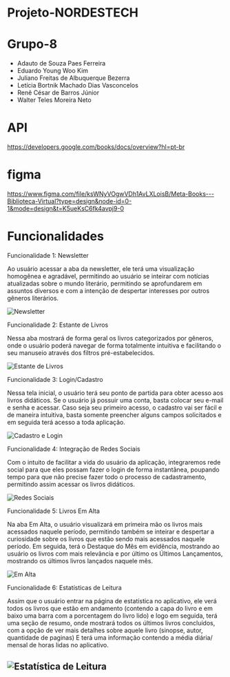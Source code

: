 # Projeto-NORDESTECH

# Grupo-8
- Adauto de Souza Paes Ferreira
- Eduardo Young Woo Kim
- Juliano Freitas de Albuquerque Bezerra
- Letícia Bortnik Machado Dias Vasconcelos
- Renê César de Barros Júnior
- Walter Teles Moreira Neto

# API
https://developers.google.com/books/docs/overview?hl=pt-br

# figma
https://www.figma.com/file/ksWNyVOgwVDh1AvLXLoisB/Meta-Books---Biblioteca-Virtual?type=design&node-id=0-1&mode=design&t=K5ueKsC6fk4avpj9-0

#  Funcionalidades
Funcionalidade 1: Newsletter

Ao usuário acessar a aba da newsletter, ele terá uma visualização homogênea e agradável, permitindo ao usuário se inteirar com notícias atualizadas sobre o mundo literário, permitindo se aprofundarem em assuntos diversos e com a intenção de despertar interesses por outros gêneros literários.

![Newsletter](/imgs/Screenshot_6.png)

Funcionalidade 2: Estante de Livros

Nessa aba mostrará de forma geral os livros categorizados por gêneros, onde o usuário poderá navegar de forma totalmente intuitiva e facilitando o seu manuseio através dos filtros pré-estabelecidos.

![Estante de Livros](/imgs/estante.png)

Funcionalidade 3: Login/Cadastro

Nessa tela inicial, o usuário terá seu ponto de partida para obter acesso aos livros didáticos. Se o usuário já possuir uma conta, basta colocar seu e-mail e senha e acessar. Caso seja seu primeiro acesso, o cadastro vai ser fácil e de maneira intuitiva, basta somente preencher alguns campos solicitados e em seguida terá acesso a toda aplicação.

![Cadastro e Login](/imgs/Cadastroelogin.png)

Funcionalidade 4: Integração de Redes Sociais

Com o intuito de facilitar a vida do usuário da aplicação, integraremos rede social para que eles possam fazer o login de forma instantânea, poupando tempo para que não precise fazer todo o processo de cadastramento, permitindo assim acessar os livros didáticos.

![Redes Sociais](/imgs/redesocial.png)

Funcionalidade 5: Livros Em Alta

Na aba Em Alta, o usuário visualizará em primeira mão os livros mais acessados naquele período, permitindo também se inteirar e despertar a curiosidade sobre os livros que estão sendo mais acessados naquele período. Em seguida, terá o Destaque do Mês em evidência, mostrando ao usuário os livros com mais relevância e por último os Últimos Lançamentos, mostrando os últimos livros lançados naquele mês.

![Em Alta](/imgs/emalta.png)

Funcionalidade 6: Estatísticas de Leitura

Assim que o usuário entrar na página de estatística no aplicativo, ele verá todos os livros que estão em andamento (contendo a capa do livro e em baixo uma barra com a porcentagem do livro lido) e logo em seguida, terá uma seção de resumo, onde mostrará todos os últimos livros concluídos, com a opção de ver mais detalhes sobre aquele livro (sinopse, autor, quantidade de paginas)
E terá uma informação contendo a média diária/ mensal de horas lidas no aplicativo.

![Estatística de Leitura](/imgs/estatistica.png)
---------------------------

